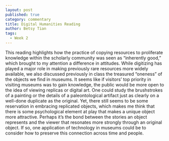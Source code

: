 ```yaml
---
layout: post
published: true
category: commentary
title: Digital Humanities Reading
author: Betsy Tian
tags:
  - Week 2
---
```

This reading highlights how the practice of copying resources to proliferate knowledge within the scholarly community was seen as “inherently good,” which brought to my attention a difference in attitudes. While digitizing has played a major role in making previously rare resources more widely available, we also discussed previously in class the treasured “oneness” of the objects we find in museums. It seems like if visitors’ top priority in visiting museums was to gain knowledge, the public would be more open to the idea of viewing replicas or digital art. One could study the brushstrokes of a painting or the details of a paleontological artifact just as clearly on a well-done duplicate as the original. Yet, there still seems to be some reservation in embracing replicated objects, which makes me think that there is some psychological element at play that makes a unique object more attractive. Perhaps it’s the bond between the stories an object represents and the viewer that resonates more strongly through an original object. If so, one application of technology in museums could be to consider how to preserve this connection across time and people. 
